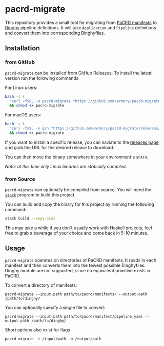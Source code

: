 # pacrd-migrate

This repository provides a small tool for migrating from [PaCRD manifests] to
[Dinghy] pipeline definitions. It will take `Application` and `Pipeline`
definitions and convert them into corresponding Dinghyfiles.

## Installation

### from GitHub

`pacrd-migrate` can be installed from GitHub Releases. To install the latest
version run the following commands.

For Linux users:

```bash
bash -c \
  'curl -fsSL -o pacrd-migrate "https://github.com/armory/pacrd-migrate/releases/latest/download/pacrd-migrate-linux-amd64"' \
  && chmod +x pacrd-migrate
```

For macOS users:

```bash
bash -c \
  'curl -fsSL -o gah "https://github.com/armory/pacrd-migrate/releases/latest/download/pacrd-migrate-macos-amd64"' \
  && chmod +x pacrd-migrate
```

If you want to install a specific release, you can naviate to the [releases page]
and grab the URL for the desired release to download.

You can then move the binary somewhere in your environment's `$PATH`.

_Note: at this time only Linux binaries are statically compiled._

### from Source

`pacrd-migrate` can optionally be compiled from source. You will need the
[`stack`] program to build this project.

You can build and copy the binary for this project by running the following
command:

```bash
stack build --copy-bins
```

This may take a while if you don't usually work with Haskell projects, feel
free to grab a beverage of your choice and come back in 5-10 minutes.

## Usage

`pacrd-migrate` operates on directories of PaCRD manifests. It reads in each
manifest and then converts them into the fewest possible Dinghyfiles. Dinghy
module are not supported, since no equivalent primitive exists in PaCRD.

To convert a directory of manifests:

```shell
pacrd-migrate --input-path path/to/pacrd/manifests/ --output-path /path/to/dinghy/
```

You can optionally specify a single file to convert:

```shell
pacrd-migrate --input-path path/to/pacrd/manifest/pipeline.yaml --output-path /path/to/dinghy/
```

Short options also exist for flags

```shell
pacrd-migrate -i /input/path -o /output/path
```

[PaCRD manifests]: https://docs.armory.io/docs/spinnaker-user-guides/pacrd/
[Dinghy]: https://docs.armory.io/docs/armory-admin/dinghy-enable/
[releases page]: https://github.com/armory/pacrd-migrate/releases
[`stack`]: https://docs.haskellstack.org/en/stable/README/
